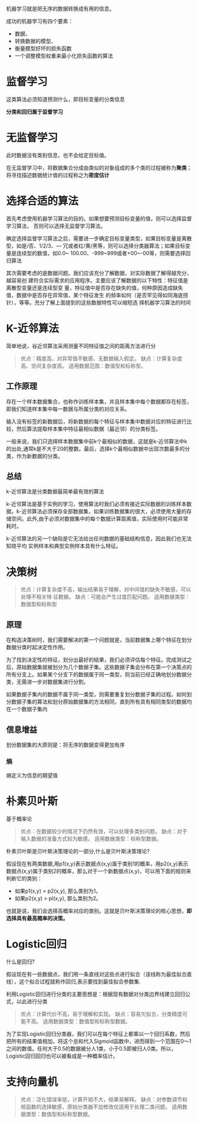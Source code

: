 
机器学习就是把无序的数据转换成有用的信息。

成功的机器学习有四个要素：

- 数据、
- 转换数据的模型、
- 衡量模型好坏的损失函数
- 一个调整模型权重来最小化损失函数的算法

# 监督学习

这类算法必须知道预测什么，即目标变量的分类信息

**分类和回归属于监督学习**

# 无监督学习

此时数据没有类别信息，也不会给定目标值。

在无监督学习中，将数据集合分成由类似的对象组成的多个类的过程被称为**聚类**；
将寻找描述数据统计值的过程称之为**密度估计**

# 选择合适的算法

首先考虑使用机器学习算法的目的。如果想要预测目标变量的值，则可以选择监督学习算法，
否则可以选择无监督学习算法。

确定选择监督学习算法之后，需要进一步确定目标变量类型，如果目标变量是离散型，如是/否、1/2/3、― 冗或者红/黄/黑等，则可以选择分类器算法；如果目标变量是连续型的数值，如0.0~ 100.00、-999~999或者+00~-00等，则需要选择回归算法

其次需要考虑的是数据问题。我们应该充分了解数据，对实际数据了解得越充分，越容易创
建符合实际需求的应用程序。主要应该了解数据的以下特性：特征值是离散型变量还是连续型变
量，特征值中是否存在缺失的值，何种原因造成缺失值，数据中是否存在异常值，某个特征发生
的频率如何（是否罕见得如同海底捞针），等等。充分了解上面提到的这些数据特性可以缩短选
择机器学习算法的时间


# K-近邻算法

简单地说，谷近邻算法采用测量不同特征值之间的距离方法进行分

>优点：精度高、对异常值不敏感、无数据输入假定。
缺点：计算复杂度高、空间复杂度高。
适用数据范围：数值型和标称型。

## 工作原理

存在一个样本数据集合，也称作训练样本集，并且样本集中每个数据都存在标签，即我们知道样本集中每一数据与所属分类的对应关系。

输入没有标签的新数据后，将新数据的每个特征与样本集中数据对应的特征进行比较，然后算法提取样本集中特征最相似数据（最近邻）的分类标签。

一般来说，我们只选择样本数据集中前k个最相似的数据，这就是k-近邻算法中k的出处,通常k是不大于20的整数。最后，选择k个最相似数据中出现次数最多的分类，作为新数据的分类。

## 总结

k-近邻算法是分类数据最简单最有效的算法

k-近邻算法是基于实例的学习，使用算法时我们必须有接近实际数据的训练样本数据。k-近邻算法必须保存全部数据集，如果训练数据集的很大，必须使用大量的存储空间。此外,由于必须对数据集中的每个数据计算距离值，实际使用时可能非常耗时。

k-近邻算法的另一个缺陷是它无法给出任何数据的基础结构信息，因此我们也无法知晓平均
实例样本和典型实例样本具有什么特征。

# 决策树

> 优点：计算复杂度不高，输出结果易于理解，对中间值的缺失不敏感，可以处理不相关特
征数据。
缺点：可能会产生过度匹配问题。
适用数据类型：数值型和标称型

## 原理

在构造决策树时，我们需要解决的第一个问题就是，当前数据集上哪个特征在划分数据分类时起决定性作用。

为了找到决定性的特征，划分出最好的结果，我们必须评估每个特征。完成测试之后，原始数据集就被划分为几个数据子集。这些数据子集会分布在第一个决策点的所有分支上。如果某个分支下的数据属于同一类型，则当前已经正确地划分数据分类，无需进一步对数据集进行分割。

如果数据子集内的数据不属于同一类型，则需要重复划分数据子集的过程。如何划分数据子集的算法和划分原始数据集的方法相同，直到所有具有相同类型的数据均在一个数据子集内

## 信息增益

划分数据集的大原则是：将无序的数据变得更加有序

### 熵

熵定义为信息的期望值

# 朴素贝叶斯

基于概率论

> 优点：在数据较少的情况下仍然有效，可以处理多类别问题。
缺点：对于输入数据的准备方式较为敏感。
适用数据类型：标称型数据。

朴素贝叶斯是贝叶斯决策理论的一部分,什么是贝叶斯决策理论?

假设现在有两类数据,用p1(x,y)表示数据点(x,y)属于类别1的概率，用p2(x,y)表示数据点(x,y)属于类别2的概率，那么对于一个新数据点(x,y)，可以用下面的规则来判断它的类别：

- 如果p1(x,y) > p2(x,y), 那么类别为1。
- 如果p2(x,y) > pl(x,y), 那么类别为2。

也就是说，我们会选择高概率对应的类别。这就是贝叶斯决策理论的核心思想，**即选择具有最高概率的决策。**

# Logistic回归

什么是回归?

假设现在有一些数据点，我们用一条直线对这些点进行拟合（该线称为最佳拟合直线），这个拟合过程就称作回归,表示要找到最佳拟合参数集.

利用Logistic回归进行分类的主要思想是：根据现有数据对分类边界线建立回归公式，以此进行分类

>优点：计算代价不高，易于理解和实现。
缺点：容易欠拟合，分类精度可能不高。
适用数据类型：数值型和标称型数据。

为了实现Logistic回归分类器，我们可以在每个特征上都乘以一个回归系数，然后把所有的结果值相加，将这个总和代入Sigmoid函数中，进而得到一个范围在0〜1之间的数值。任何大于0.5的数据被分人1类，小于0.5即被归人0类。所以，Logistic回归回归也可以被看成是一种概率估计。

# 支持向量机

> 优点：泛化错误率低，计算开销不大，结果易解释。
缺点：对参数调节和核函数的选择敏感，原始分类器不加修改仅适用于处理二类问题。
适用数据类型：数值型和标称型数据。
